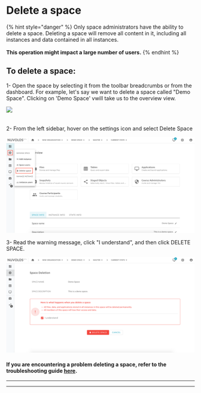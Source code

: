 # Delete a space

{% hint style="danger" %}
Only space administrators have the ability to delete a space. Deleting a space will remove all content in it, including all instances and data contained in all instances. \
\
**This operation might impact a large number of users.**
{% endhint %}

## **To delete a space:**

1- Open the space by selecting it from the toolbar breadcrumbs or from the dashboard. For example, let's say we want to delete a space called "Demo Space". Clicking on 'Demo Space' vwill take us to the overview view.

![](broken-reference)

\
2- From the left sidebar, hover on the settings icon and select Delete Space

![](../../.gitbook/assets/screen-shot-2020-03-19-at-1.04.34-pm.png)

3- Read the warning message, click "I understand", and then click DELETE SPACE.

![](../../.gitbook/assets/screen-shot-2020-03-19-at-1.06.40-pm.png)

#### If you are encountering a problem deleting a space, refer to the troubleshooting guide [here](../../troubleshooting/authorization-issues/cannot-delete-a-space-1.md).&#x20;

****

****
